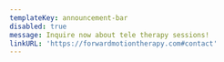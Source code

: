 ```yaml
---
templateKey: announcement-bar
disabled: true
message: Inquire now about tele therapy sessions!
linkURL: 'https://forwardmotiontherapy.com#contact'
---
```


